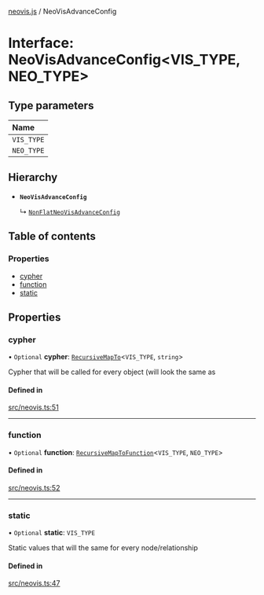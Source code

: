 [neovis.js](../README.md) / NeoVisAdvanceConfig

# Interface: NeoVisAdvanceConfig<VIS_TYPE, NEO_TYPE\>

## Type parameters

| Name |
| :------ |
| `VIS_TYPE` |
| `NEO_TYPE` |

## Hierarchy

- **`NeoVisAdvanceConfig`**

  ↳ [`NonFlatNeoVisAdvanceConfig`](NonFlatNeoVisAdvanceConfig.md)

## Table of contents

### Properties

- [cypher](NeoVisAdvanceConfig.md#cypher)
- [function](NeoVisAdvanceConfig.md#function)
- [static](NeoVisAdvanceConfig.md#static)

## Properties

### cypher

• `Optional` **cypher**: [`RecursiveMapTo`](../README.md#recursivemapto)<`VIS_TYPE`, `string`\>

Cypher that will be called for every object (will look the same as

#### Defined in

[src/neovis.ts:51](https://github.com/thebestnom/neovis.js/blob/710afe0/src/neovis.ts#L51)

___

### function

• `Optional` **function**: [`RecursiveMapToFunction`](../README.md#recursivemaptofunction)<`VIS_TYPE`, `NEO_TYPE`\>

#### Defined in

[src/neovis.ts:52](https://github.com/thebestnom/neovis.js/blob/710afe0/src/neovis.ts#L52)

___

### static

• `Optional` **static**: `VIS_TYPE`

Static values that will the same for every node/relationship

#### Defined in

[src/neovis.ts:47](https://github.com/thebestnom/neovis.js/blob/710afe0/src/neovis.ts#L47)
